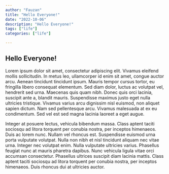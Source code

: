 ```yaml
---
author: "Fauzan"
title: "Hello Everyone!"
date: "2022-10-06"
description: "Hello Everyone!"
tags: ["life"]
categories: ["life"]

---
```

## Hello Everyone!

Lorem ipsum dolor sit amet, consectetur adipiscing elit. Vivamus eleifend mollis sollicitudin. In metus leo, ullamcorper id enim sit amet, congue auctor arcu. Aenean tincidunt tincidunt ipsum. Mauris tempor cursus tortor, eu fringilla libero consequat elementum. Sed diam dolor, luctus ac volutpat vel, hendrerit sed urna. Maecenas quis quam nibh. Donec quis orci lacinia, suscipit ante a, blandit mauris. Suspendisse maximus justo eget nulla ultricies tristique. Vivamus varius arcu dignissim nisl euismod, non aliquet sapien dictum. Nam sed pellentesque arcu. Vivamus malesuada at ex eu condimentum. Sed vel est sed magna lacinia laoreet a eget augue.

Integer at posuere lectus, vehicula bibendum massa. Class aptent taciti sociosqu ad litora torquent per conubia nostra, per inceptos himenaeos. Duis ac lorem nunc. Nullam vel rhoncus est. Suspendisse euismod urna porta vulputate volutpat. Nulla non nibh et nisl tincidunt aliquam nec vitae urna. Integer nec volutpat enim. Nulla vulputate ultricies varius. Phasellus feugiat nunc at mauris pharetra dapibus. Nunc vehicula ligula vitae orci accumsan consectetur. Phasellus ultrices suscipit diam lacinia mattis. Class aptent taciti sociosqu ad litora torquent per conubia nostra, per inceptos himenaeos. Duis rhoncus dui at ultricies auctor.
